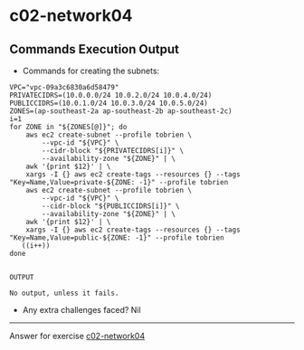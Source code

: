 # c02-network04

## Commands Execution Output

- Commands for creating the subnets:
```
VPC="vpc-09a3c6830a6d58479"
PRIVATECIDRS=(10.0.0.0/24 10.0.2.0/24 10.0.4.0/24)
PUBLICCIDRS=(10.0.1.0/24 10.0.3.0/24 10.0.5.0/24)
ZONES=(ap-southeast-2a ap-southeast-2b ap-southeast-2c)
i=1
for ZONE in "${ZONES[@]}"; do
    aws ec2 create-subnet --profile tobrien \
        --vpc-id "${VPC}" \
        --cidr-block "${PRIVATECIDRS[i]}" \
        --availability-zone "${ZONE}" | \
    awk '{print $12}' | \
    xargs -I {} aws ec2 create-tags --resources {} --tags "Key=Name,Value=private-${ZONE: -1}" --profile tobrien
    aws ec2 create-subnet --profile tobrien \
        --vpc-id "${VPC}" \
        --cidr-block "${PUBLICCIDRS[i]}" \
        --availability-zone "${ZONE}" | \
    awk '{print $12}' | \
    xargs -I {} aws ec2 create-tags --resources {} --tags "Key=Name,Value=public-${ZONE: -1}" --profile tobrien
   ((i++))
done


OUTPUT

No output, unless it fails.
```

- Any extra challenges faced? Nil


<!-- Don't change anything below this point-->
***
Answer for exercise [c02-network04](https://github.com/devopsacademyau/academy/blob/893381c6f0b69434d9e8597d3d4b1c17f9bc1371/classes/02class/exercises/c02-network04/README.md)

